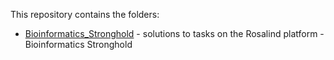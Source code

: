 This repository contains the folders:
* [Bioinformatics_Stronghold](Bioinformatics_Stronghold/) - solutions to tasks on the Rosalind platform - Bioinformatics Stronghold